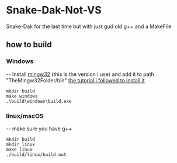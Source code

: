 # Snake-Dak-Not-VS
 Snake-Dak for the last time but with just gud old g++ and a MakeFile
 
## how to build
### Windows
-- Install [mingw32](https://sourceforge.net/projects/mingw-w64/files/Toolchains%20targetting%20Win64/Personal%20Builds/mingw-builds/8.1.0/threads-win32/seh/x86_64-8.1.0-release-win32-seh-rt_v6-rev0.7z/download) (this is the version i use)
and add it to path "TheMingw32Folder/bin" [the tutorial i followed to install it](https://youtu.be/KsG6dJlLBDw)
```
mkdir build
make windows
.\build\windows\build.exe
```

### linux/macOS
-- make sure you have g++
```
mkdir build
mkdir linux
make linux
./build/linux/build.out
```
